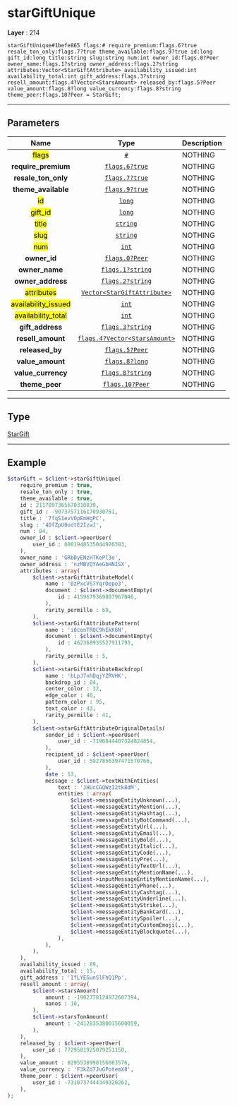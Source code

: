 # starGiftUnique

**Layer** : 214

```tl
starGiftUnique#1befe865 flags:# require_premium:flags.6?true resale_ton_only:flags.7?true theme_available:flags.9?true id:long gift_id:long title:string slug:string num:int owner_id:flags.0?Peer owner_name:flags.1?string owner_address:flags.2?string attributes:Vector<StarGiftAttribute> availability_issued:int availability_total:int gift_address:flags.3?string resell_amount:flags.4?Vector<StarsAmount> released_by:flags.5?Peer value_amount:flags.8?long value_currency:flags.8?string theme_peer:flags.10?Peer = StarGift;
```

---

## Parameters

| Name | Type | Description |
| :---: | :---: | :--- |
| <mark>flags</mark> | [`#`](type/#) | NOTHING |
| **require_premium** | [`flags.6?true`](type/true) | NOTHING |
| **resale_ton_only** | [`flags.7?true`](type/true) | NOTHING |
| **theme_available** | [`flags.9?true`](type/true) | NOTHING |
| <mark>id</mark> | [`long`](type/long) | NOTHING |
| <mark>gift_id</mark> | [`long`](type/long) | NOTHING |
| <mark>title</mark> | [`string`](type/string) | NOTHING |
| <mark>slug</mark> | [`string`](type/string) | NOTHING |
| <mark>num</mark> | [`int`](type/int) | NOTHING |
| **owner_id** | [`flags.0?Peer`](type/Peer) | NOTHING |
| **owner_name** | [`flags.1?string`](type/string) | NOTHING |
| **owner_address** | [`flags.2?string`](type/string) | NOTHING |
| <mark>attributes</mark> | [`Vector<StarGiftAttribute>`](type/StarGiftAttribute) | NOTHING |
| <mark>availability_issued</mark> | [`int`](type/int) | NOTHING |
| <mark>availability_total</mark> | [`int`](type/int) | NOTHING |
| **gift_address** | [`flags.3?string`](type/string) | NOTHING |
| **resell_amount** | [`flags.4?Vector<StarsAmount>`](type/StarsAmount) | NOTHING |
| **released_by** | [`flags.5?Peer`](type/Peer) | NOTHING |
| **value_amount** | [`flags.8?long`](type/long) | NOTHING |
| **value_currency** | [`flags.8?string`](type/string) | NOTHING |
| **theme_peer** | [`flags.10?Peer`](type/Peer) | NOTHING |

---

## Type

[StarGift](type/StarGift)

---

## Example

```php
$starGift = $client->starGiftUnique(
	require_premium : true,
	resale_ton_only : true,
	theme_available : true,
	id : 2117897365670318839,
	gift_id : -9073757116170930751,
	title : '7fqS1evVOpEmHgPC',
	slug : '4DfZpU0odtE2IzwJ',
	num : 84,
	owner_id : $client->peerUser(
		user_id : 6001948535044926383,
	),
	owner_name : 'GRbDyENzHTKePl3o',
	owner_address : 'nzMBVQYAeGbHNISX',
	attributes : array(
		$client->starGiftAttributeModel(
			name : '0zPxcVS7YqrDepo3',
			document : $client->documentEmpty(
				id : 4159679369807967046,
			),
			rarity_permille : 69,
		),
		$client->starGiftAttributePattern(
			name : 'i0conTRQC9hEkK6N',
			document : $client->documentEmpty(
				id : 462368935527911793,
			),
			rarity_permille : 5,
		),
		$client->starGiftAttributeBackdrop(
			name : 'bLpJ7nhDqjYZRVHK',
			backdrop_id : 84,
			center_color : 32,
			edge_color : 48,
			pattern_color : 95,
			text_color : 43,
			rarity_permille : 41,
		),
		$client->starGiftAttributeOriginalDetails(
			sender_id : $client->peerUser(
				user_id : -7196844407324824854,
			),
			recipient_id : $client->peerUser(
				user_id : 5927856397471570766,
			),
			date : 53,
			message : $client->textWithEntities(
				text : 'JHUcCGQWzI2tk8dM',
				entities : array(
					$client->messageEntityUnknown(...),
					$client->messageEntityMention(...),
					$client->messageEntityHashtag(...),
					$client->messageEntityBotCommand(...),
					$client->messageEntityUrl(...),
					$client->messageEntityEmail(...),
					$client->messageEntityBold(...),
					$client->messageEntityItalic(...),
					$client->messageEntityCode(...),
					$client->messageEntityPre(...),
					$client->messageEntityTextUrl(...),
					$client->messageEntityMentionName(...),
					$client->inputMessageEntityMentionName(...),
					$client->messageEntityPhone(...),
					$client->messageEntityCashtag(...),
					$client->messageEntityUnderline(...),
					$client->messageEntityStrike(...),
					$client->messageEntityBankCard(...),
					$client->messageEntitySpoiler(...),
					$client->messageEntityCustomEmoji(...),
					$client->messageEntityBlockquote(...),
				),
			),
		),
	),
	availability_issued : 89,
	availability_total : 15,
	gift_address : 'IfLYEGunSlFhQ1Pp',
	resell_amount : array(
		$client->starsAmount(
			amount : -1902778124972607394,
			nanos : 10,
		),
		$client->starsTonAmount(
			amount : -2412835380015600059,
		),
	),
	released_by : $client->peerUser(
		user_id : 7729581925079251150,
	),
	value_amount : 8295538998156063576,
	value_currency : 'F3kZd7JuGPotemX8',
	theme_peer : $client->peerUser(
		user_id : -7310737444349320262,
	),
);
```